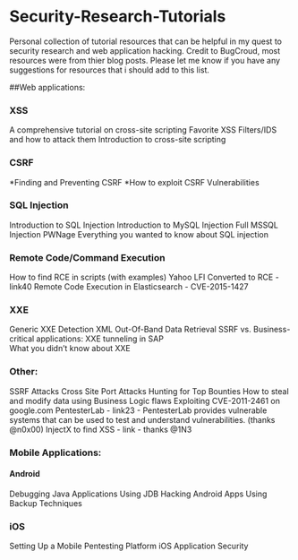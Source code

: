 # Security-Research-Tutorials
Personal collection of tutorial resources that can be helpful in my quest to security research and web application hacking. 
Credit to BugCroud, most resources were from thier blog posts. Please let me know if you have any suggestions for resources that i should add to this list. 

##Web applications:

### XSS

A comprehensive tutorial on cross-site scripting 
Favorite XSS Filters/IDS and how to attack them 
Introduction to cross-site scripting 

### CSRF

*Finding and Preventing CSRF 
*How to exploit CSRF Vulnerabilities 

### SQL Injection

Introduction to SQL Injection 
Introduction to MySQL Injection 
Full MSSQL Injection PWNage 
Everything you wanted to know about SQL injection 

### Remote Code/Command Execution

How to find RCE in scripts (with examples)
Yahoo LFI Converted to RCE - link40
Remote Code Execution in Elasticsearch - CVE-2015-1427 

### XXE

Generic XXE Detection
XML Out-Of-Band Data Retrieval 
SSRF vs. Business-critical applications: XXE tunneling in SAP  
What you didn’t know about XXE 

### Other:

SSRF Attacks 
Cross Site Port Attacks 
Hunting for Top Bounties
How to steal and modify data using Business Logic flaws 
Exploiting CVE-2011-2461 on google.com 
PentesterLab - link23 - PentesterLab provides vulnerable systems that can be used to test and understand vulnerabilities. (thanks @n0x00)
InjectX to find XSS - link - thanks @1N3

### Mobile Applications:

#### Android

Debugging Java Applications Using JDB
Hacking Android Apps Using Backup Techniques 

### iOS

Setting Up a Mobile Pentesting Platform 
iOS Application Security 
